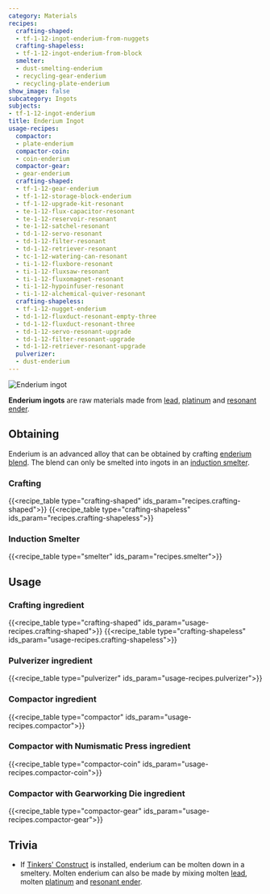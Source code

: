 ```yaml
---
category: Materials
recipes:
  crafting-shaped:
  - tf-1-12-ingot-enderium-from-nuggets
  crafting-shapeless:
  - tf-1-12-ingot-enderium-from-block
  smelter:
  - dust-smelting-enderium
  - recycling-gear-enderium
  - recycling-plate-enderium
show_image: false
subcategory: Ingots
subjects:
- tf-1-12-ingot-enderium
title: Enderium Ingot
usage-recipes:
  compactor:
  - plate-enderium
  compactor-coin:
  - coin-enderium
  compactor-gear:
  - gear-enderium
  crafting-shaped:
  - tf-1-12-gear-enderium
  - tf-1-12-storage-block-enderium
  - tf-1-12-upgrade-kit-resonant
  - te-1-12-flux-capacitor-resonant
  - te-1-12-reservoir-resonant
  - te-1-12-satchel-resonant
  - td-1-12-servo-resonant
  - td-1-12-filter-resonant
  - td-1-12-retriever-resonant
  - tc-1-12-watering-can-resonant
  - ti-1-12-fluxbore-resonant
  - ti-1-12-fluxsaw-resonant
  - ti-1-12-fluxomagnet-resonant
  - ti-1-12-hypoinfuser-resonant
  - ti-1-12-alchemical-quiver-resonant
  crafting-shapeless:
  - tf-1-12-nugget-enderium
  - td-1-12-fluxduct-resonant-empty-three
  - td-1-12-fluxduct-resonant-three
  - td-1-12-servo-resonant-upgrade
  - td-1-12-filter-resonant-upgrade
  - td-1-12-retriever-resonant-upgrade
  pulverizer:
  - dust-enderium
---
```


![Enderium ingot](/images/docs/1.12/thermal-foundation/ingot-enderium.png)


**Enderium ingots** are raw materials made from [lead](../lead-ingot/),
[platinum](../platinum-ingot/) and [resonant ender](../resonant-ender/).


Obtaining
---------

Enderium is an advanced alloy that can be obtained by crafting [enderium
blend](../enderium-blend/). The blend can only be smelted into ingots in an
[induction smelter](../../thermal-expansion/induction-smelter/).

### Crafting
{{<recipe_table type="crafting-shaped" ids_param="recipes.crafting-shaped">}}
{{<recipe_table type="crafting-shapeless" ids_param="recipes.crafting-shapeless">}}

### Induction Smelter
{{<recipe_table type="smelter" ids_param="recipes.smelter">}}


Usage
-----

### Crafting ingredient
{{<recipe_table type="crafting-shaped" ids_param="usage-recipes.crafting-shaped">}}
{{<recipe_table type="crafting-shapeless" ids_param="usage-recipes.crafting-shapeless">}}

### Pulverizer ingredient
{{<recipe_table type="pulverizer" ids_param="usage-recipes.pulverizer">}}

### Compactor ingredient
{{<recipe_table type="compactor" ids_param="usage-recipes.compactor">}}

### Compactor with Numismatic Press ingredient
{{<recipe_table type="compactor-coin" ids_param="usage-recipes.compactor-coin">}}

### Compactor with Gearworking Die ingredient
{{<recipe_table type="compactor-gear" ids_param="usage-recipes.compactor-gear">}}


Trivia
------

* If [Tinkers'
  Construct](https://minecraft.curseforge.com/projects/tinkers-construct) is
  installed, enderium can be molten down in a smeltery. Molten enderium can also
  be made by mixing molten [lead](../lead-ingot/), molten
  [platinum](../platinum-ingot/) and [resonant ender](../resonant-ender/).
